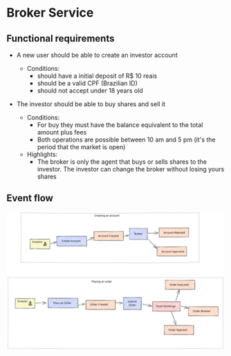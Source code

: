 # Broker Service

## Functional requirements

- A new user should be able to create an investor account
    - Conditions:
        - should have a initial deposit of R$ 10 reais
        - should be a valid CPF (Brazilian ID)
        - should not accept under 18 years old


- The investor should be able to buy shares and sell it
    - Conditions:
        - For buy they must have the balance equivalent to the total amount plus fees
        - Both operations are possible between 10 am and 5 pm (it's the period that the market is open)
    - Highlights:
        - The broker is only the agent that buys or sells shares to the investor. The investor can change the broker without losing yours shares
## Event flow

![Context Diagram](diagram.excalidraw.svg)